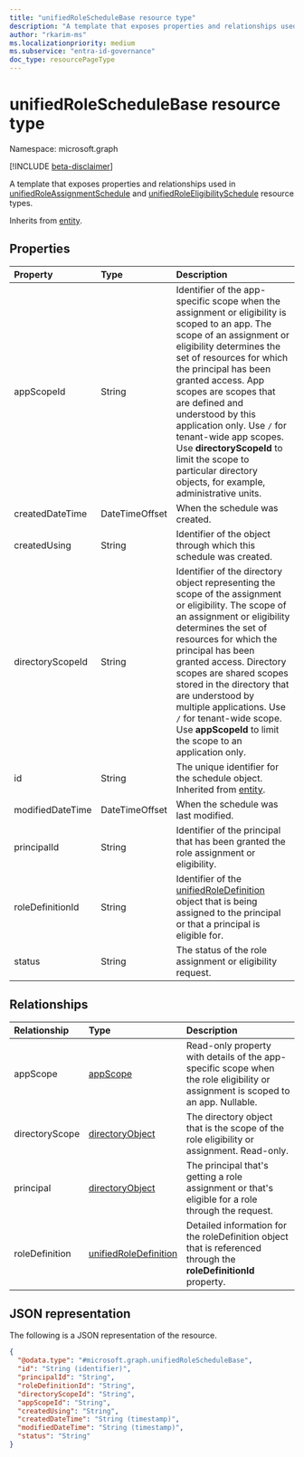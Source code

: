 ```yaml
---
title: "unifiedRoleScheduleBase resource type"
description: "A template that exposes properties and relationships used in unifiedRoleAssignmentSchedule and unifiedRoleEligibilitySchedule resource types."
author: "rkarim-ms"
ms.localizationpriority: medium
ms.subservice: "entra-id-governance"
doc_type: resourcePageType
---
```


# unifiedRoleScheduleBase resource type

Namespace: microsoft.graph

[!INCLUDE [beta-disclaimer](../../includes/beta-disclaimer.md)]

A template that exposes properties and relationships used in [unifiedRoleAssignmentSchedule](unifiedroleassignmentschedule.md) and [unifiedRoleEligibilitySchedule](unifiedroleeligibilityschedule.md) resource types.


Inherits from [entity](../resources/entity.md).

## Properties
|Property|Type|Description|
|:---|:---|:---|
|appScopeId|String|Identifier of the app-specific scope when the assignment or eligibility is scoped to an app. The scope of an assignment or eligibility determines the set of resources for which the principal has been granted access. App scopes are scopes that are defined and understood by this application only. Use `/` for tenant-wide app scopes. Use **directoryScopeId** to limit the scope to particular directory objects, for example, administrative units.|
|createdDateTime|DateTimeOffset|When the schedule was created.|
|createdUsing|String|Identifier of the object through which this schedule was created.|
|directoryScopeId|String|Identifier of the directory object representing the scope of the assignment or eligibility. The scope of an assignment or eligibility determines the set of resources for which the principal has been granted access. Directory scopes are shared scopes stored in the directory that are understood by multiple applications. Use `/` for tenant-wide scope. Use **appScopeId** to limit the scope to an application only.|
|id|String|The unique identifier for the schedule object. Inherited from [entity](../resources/entity.md).|
|modifiedDateTime|DateTimeOffset|When the schedule was last modified.|
|principalId|String|Identifier of the principal that has been granted the role assignment or eligibility.|
|roleDefinitionId|String|Identifier of the [unifiedRoleDefinition](unifiedroledefinition.md) object that is being assigned to the principal or that a principal is eligible for.|
|status|String|The status of the role assignment or eligibility request.|

## Relationships
|Relationship|Type|Description|
|:---|:---|:---|
|appScope|[appScope](../resources/appscope.md)|Read-only property with details of the app-specific scope when the role eligibility or assignment is scoped to an app. Nullable.|
|directoryScope|[directoryObject](../resources/directoryobject.md)|The directory object that is the scope of the role eligibility or assignment. Read-only.|
|principal|[directoryObject](../resources/directoryobject.md)|The principal that's getting a role assignment or that's eligible for a role through the request.|
|roleDefinition|[unifiedRoleDefinition](../resources/unifiedroledefinition.md)|Detailed information for the roleDefinition object that is referenced through the **roleDefinitionId** property.|

## JSON representation
The following is a JSON representation of the resource.
<!-- {
  "blockType": "resource",
  "keyProperty": "id",
  "@odata.type": "microsoft.graph.unifiedRoleScheduleBase",
  "baseType": "microsoft.graph.entity",
  "openType": false
}
-->
``` json
{
  "@odata.type": "#microsoft.graph.unifiedRoleScheduleBase",
  "id": "String (identifier)",
  "principalId": "String",
  "roleDefinitionId": "String",
  "directoryScopeId": "String",
  "appScopeId": "String",
  "createdUsing": "String",
  "createdDateTime": "String (timestamp)",
  "modifiedDateTime": "String (timestamp)",
  "status": "String"
}
```